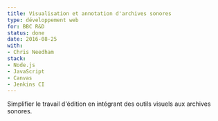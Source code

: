 ```yaml
---
title: Visualisation et annotation d'archives sonores
type: développement web
for: BBC R&D
status: done
date: 2016-08-25
with:
- Chris Needham
stack:
- Node.js
- JavaScript
- Canvas
- Jenkins CI
---
```


Simplifier le travail d'édition en intégrant des outils visuels
aux archives sonores.

<!--more-->

